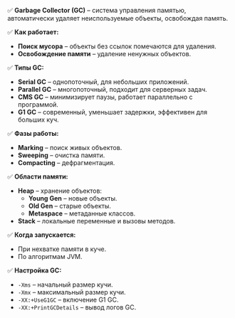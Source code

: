 ✅ **Garbage Collector (GC)** – система управления памятью, автоматически удаляет неиспользуемые объекты, освобождая память.

✅ **Как работает:**
- **Поиск мусора** – объекты без ссылок помечаются для удаления.
- **Освобождение памяти** – удаление ненужных объектов.

✅ **Типы GC:**
- **Serial GC** – однопоточный, для небольших приложений.
- **Parallel GC** – многопоточный, подходит для серверных задач.
- **CMS GC** – минимизирует паузы, работает параллельно с программой.
- **G1 GC** – современный, уменьшает задержки, эффективен для больших куч.

✅ **Фазы работы:**
- **Marking** – поиск живых объектов.
- **Sweeping** – очистка памяти.
- **Compacting** – дефрагментация.

✅ **Области памяти:**
- **Heap** – хранение объектов:
    - **Young Gen** – новые объекты.
    - **Old Gen** – старые объекты.
    - **Metaspace** – метаданные классов.
- **Stack** – локальные переменные и вызовы методов.

✅ **Когда запускается:**
- При нехватке памяти в куче.
- По алгоритмам JVM.

✅ **Настройка GC:**
- `-Xms` – начальный размер кучи.
- `-Xmx` – максимальный размер кучи.
- `-XX:+UseG1GC` – включение G1 GC.
- `-XX:+PrintGCDetails` – вывод логов GC.
